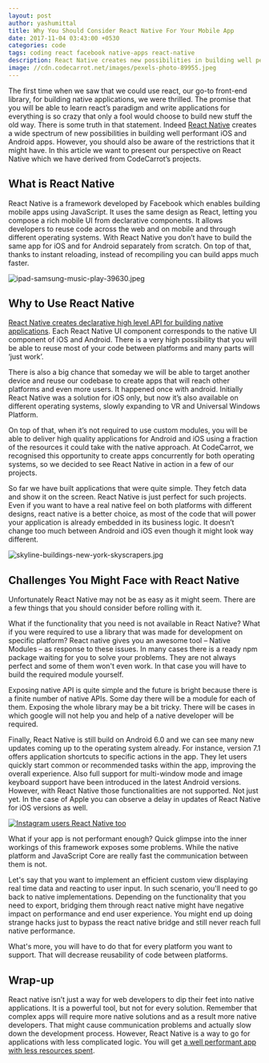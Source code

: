 ```yaml
---
layout: post
author: yashumittal
title: Why You Should Consider React Native For Your Mobile App
date: 2017-11-04 03:43:00 +0530
categories: code
tags: coding react facebook native-apps react-native
description: React Native creates new possibilities in building well performant iOS and Android apps, but it also has some restrictions. Our perspective on React Native based on CodeCarrot's projects.
image: //cdn.codecarrot.net/images/pexels-photo-89955.jpeg
---
```


The first time when we saw that we could use react, our go-to front-end library, for building native applications, we were thrilled. The promise that you will be able to learn react’s paradigm and write applications for everything is so crazy that only a fool would choose to build new stuff the old way. There is some truth in that statement. Indeed [React Native](//www.codecarrot.net/services/react-native) creates a wide spectrum of new possibilities in building well performant iOS and Android apps. However, you should also be aware of the restrictions that it might have. In this article we want to present our perspective on React Native which we have derived from CodeCarrot’s projects.

## What is React Native

React Native is a framework developed by Facebook which enables building mobile apps using JavaScript. It uses the same design as React, letting you compose a rich mobile UI from declarative components. It allows developers to reuse code across the web and on mobile and through different operating systems. With React Native you don’t have to build the same app for iOS and for Android separately from scratch. On top of that, thanks to instant reloading, instead of recompiling you can build apps much faster.

![ipad-samsung-music-play-39630.jpeg](//cdn.codecarrot.net/images/ipad-samsung-music-play-39630.jpeg)

## Why to Use React Native

[React Native creates declarative high level API for building native applications](/4-kinds-of-applications-to-build-with-react-native). Each React Native UI component corresponds to the native UI component of iOS and Android. There is a very high possibility that you will be able to reuse most of your code between platforms and many parts will ‘just work’.

There is also a big chance that someday we will be able to target another device and reuse our codebase to create apps that will reach other platforms and even more users. It happened once with android. Initially React Native was a solution for iOS only, but now it’s also available on different operating systems, slowly expanding to VR and Universal Windows Platform.

On top of that, when it’s not required to use custom modules, you will be able to deliver high quality applications for Android and iOS using a fraction of the resources it could take with the native approach. At CodeCarrot, we recognised this opportunity to create apps concurrently for both operating systems, so we decided to see React Native in action in a few of our projects.

So far we have built applications that were quite simple. They fetch data and show it on the screen. React Native is just perfect for such projects. Even if you want to have a real native feel on both platforms with different designs, react native is a better choice, as most of the code that will power your application is already embedded in its business logic. It doesn’t change too much between Android and iOS even though it might look way different.

![skyline-buildings-new-york-skyscrapers.jpg](//cdn.codecarrot.net/images/skyline-buildings-new-york-skyscrapers.jpg)

## Challenges You Might Face with React Native

Unfortunately React Native may not be as easy as it might seem. There are a few things that you should consider before rolling with it.

What if the functionality that you need is not available in React Native? What if you were required to use a library that was made for development on specific platform? React native gives you an awesome tool – Native Modules – as response to these issues. In many cases there is a ready npm package waiting for you to solve your problems. They are not always perfect and some of them won't even work. In that case you will have to build the required module yourself.

Exposing native API is quite simple and the future is bright because there is a finite number of native APIs. Some day there will be a module for each of them. Exposing the whole library may be a bit tricky. There will be cases in which google will not help you and help of a native developer will be required.

Finally, React Native is still build on Android 6.0 and we can see many new updates coming up to the operating system already. For instance, version 7.1 offers application shortcuts to specific actions in the app. They let users quickly start common or recommended tasks within the app, improving the overall experience. Also full support for multi-window mode and image keyboard support have been introduced in the latest Android versions. However, with React Native those functionalities are not supported. Not just yet. In the case of Apple you can observe a delay in updates of React Native for iOS versions as well.

[![Instagram users React Native too](//cdn.codecarrot.net/images/instagram-also-use-react.png)](/9-great-apps-written-with-react-native)

What if your app is not performant enough? Quick glimpse into the inner workings of this framework exposes some problems. While the native platform and JavaScript Core are really fast the communication between them is not.

Let's say that you want to implement an efficient custom view displaying real time data and reacting to user input. In such scenario, you'll need to go back to native implementations. Depending on the functionality that you need to export, bridging them through react native might have negative impact on performance and end user experience. You might end up doing strange hacks just to bypass the react native bridge and still never reach full native performance.

What's more, you will have to do that for every platform you want to support. That will decrease reusability of code between platforms.

## Wrap-up

React native isn’t just a way for web developers to dip their feet into native applications. It is a powerful tool, but not for every solution. Remember that complex apps will require more native solutions and as a result more native developers. That might cause communication problems and actually slow down the development process. However, React Native is a way to go for applications with less complicated logic. You will get [a well performant app with less resources spent](/react-native-can-slash-your-mobile-development-costs-by-30-percent).
